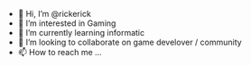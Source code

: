 - 👋 Hi, I’m @rickerick
- 👀 I’m interested in Gaming
- 🌱 I’m currently learning informatic
- 💞️ I’m looking to collaborate on game develover / community
- 📫 How to reach me ...

<!---
rickerick/rickerick is a ✨ special ✨ repository because its `README.md` (this file) appears on your GitHub profile.
You can click the Preview link to take a look at your changes.
--->
